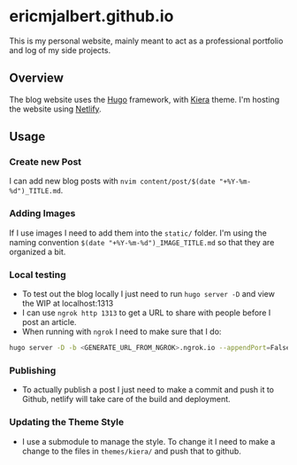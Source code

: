 # ericmjalbert.github.io

This is my personal website, mainly meant to act as a professional portfolio and log of my side projects.

## Overview

The blog website uses the [Hugo](https://gohugo.io/) framework, with [Kiera](https://themes.gohugo.io/hugo-kiera/) theme.
I'm hosting the website using [Netlify](https://www.netlify.com/).

## Usage

### Create new Post

I can add new blog posts with `nvim content/post/$(date "+%Y-%m-%d")_TITLE.md`.

### Adding Images
If I use images I need to add them into the `static/` folder.
I'm using the naming convention `$(date "+%Y-%m-%d")_IMAGE_TITLE.md` so that they are organized a bit.

### Local testing

* To test out the blog locally I just need to run `hugo server -D` and view the WIP at localhost:1313
* I can use `ngrok http 1313` to get a URL to share with people before I post an article.
* When running with `ngrok` I need to make sure that I do:
```bash
hugo server -D -b <GENERATE_URL_FROM_NGROK>.ngrok.io --appendPort=False
```
### Publishing

* To actually publish a post I just need to make a commit and push it to Github, netlify will take care of the build and deployment.

### Updating the Theme Style

* I use a submodule to manage the style. To change it I need to make a change to the files in `themes/kiera/` and push that to github.
